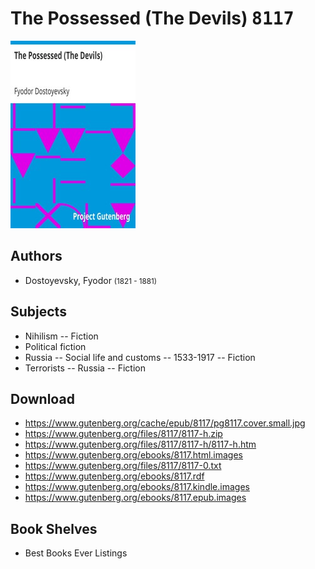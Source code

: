 # The Possessed (The Devils) <kbd>8117</kbd>

![](./cover.medium.jpg "")

## Authors


 - Dostoyevsky, Fyodor <small>(1821 - 1881)</small>

## Subjects


 - Nihilism -- Fiction
 - Political fiction
 - Russia -- Social life and customs -- 1533-1917 -- Fiction
 - Terrorists -- Russia -- Fiction

## Download


 - https://www.gutenberg.org/cache/epub/8117/pg8117.cover.small.jpg
 - https://www.gutenberg.org/files/8117/8117-h.zip
 - https://www.gutenberg.org/files/8117/8117-h/8117-h.htm
 - https://www.gutenberg.org/ebooks/8117.html.images
 - https://www.gutenberg.org/files/8117/8117-0.txt
 - https://www.gutenberg.org/ebooks/8117.rdf
 - https://www.gutenberg.org/ebooks/8117.kindle.images
 - https://www.gutenberg.org/ebooks/8117.epub.images

## Book Shelves


 - Best Books Ever Listings
